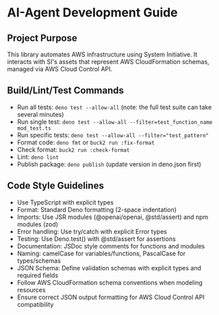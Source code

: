 # AI-Agent Development Guide

## Project Purpose

This library automates AWS infrastructure using System Initiative. It interacts
with SI's assets that represent AWS CloudFormation schemas, managed via AWS
Cloud Control API.

## Build/Lint/Test Commands

- Run all tests: `deno test --allow-all` (note: the full test suite can take
  several minutes)
- Run single test:
  `deno test --allow-all --filter=test_function_name mod_test.ts`
- Run specific tests: `deno test --allow-all --filter="test_pattern"`
- Format code: `deno fmt` or `buck2 run :fix-format`
- Check format: `buck2 run :check-format`
- Lint: `deno lint`
- Publish package: `deno publish` (update version in deno.json first)

## Code Style Guidelines

- Use TypeScript with explicit types
- Format: Standard Deno formatting (2-space indentation)
- Imports: Use JSR modules (@openai/openai, @std/assert) and npm modules (zod)
- Error handling: Use try/catch with explicit Error types
- Testing: Use Deno.test() with @std/assert for assertions
- Documentation: JSDoc style comments for functions and modules
- Naming: camelCase for variables/functions, PascalCase for types/schemas
- JSON Schema: Define validation schemas with explicit types and required fields
- Follow AWS CloudFormation schema conventions when modeling resources
- Ensure correct JSON output formatting for AWS Cloud Control API compatibility
